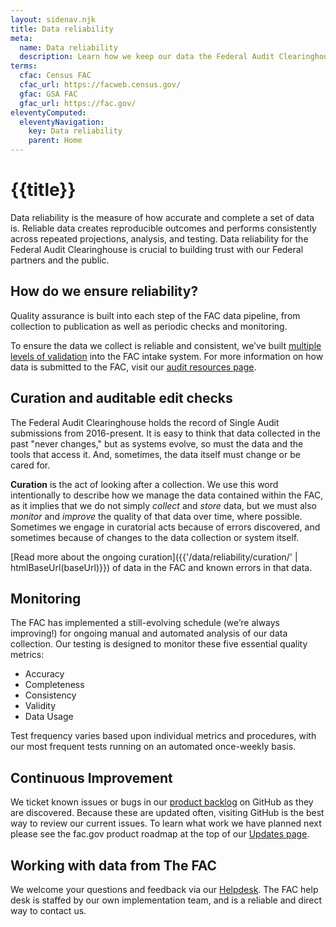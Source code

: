 ```yaml
---
layout: sidenav.njk
title: Data reliability
meta:
  name: Data reliability
  description: Learn how we keep our data the Federal Audit Clearinghouse reliable.
terms:
  cfac: Census FAC
  cfac_url: https://facweb.census.gov/
  gfac: GSA FAC
  gfac_url: https://fac.gov/
eleventyComputed:
  eleventyNavigation:
    key: Data reliability
    parent: Home
---
```



# {{title}}

Data reliability is the measure of how accurate and complete a set of data is. Reliable data creates reproducible outcomes and performs consistently across repeated projections, analysis, and testing. Data reliability for the Federal Audit Clearinghouse is crucial to building trust with our Federal partners and the public.

## How do we ensure reliability?

Quality assurance is built into each step of the FAC data pipeline, from collection to publication as well as periodic checks and monitoring.

To ensure the data we collect is reliable and consistent, we’ve built [multiple levels of validation](/data/reliability/validations/) into the FAC intake system. For more information on how data is submitted to the FAC, visit our [audit resources page](https://www.fac.gov/audit-resources/). 

## Curation and auditable edit checks

The Federal Audit Clearinghouse holds the record of Single Audit submissions from 2016-present. It is easy to think that data collected in the past "never changes," but as systems evolve, so must the data and the tools that access it. And, sometimes, the data itself must change or be cared for. 

**Curation** is the act of looking after a collection. We use this word intentionally to describe how we manage the data contained within the FAC, as it implies that we do not simply *collect* and *store* data, but we must also *monitor* and *improve* the quality of that data over time, where possible. Sometimes we engage in curatorial acts because of errors discovered, and sometimes because of changes to the data collection or system itself.

[Read more about the ongoing curation]({{'/data/reliability/curation/' | htmlBaseUrl(baseUrl)}}) of data in the FAC and known errors in that data. 


## Monitoring

The FAC has implemented a still-evolving schedule (we’re always improving!) for ongoing manual and automated analysis of our data collection. Our testing is designed to monitor these five essential quality metrics:

* Accuracy
* Completeness
* Consistency
* Validity
* Data Usage

Test frequency varies based upon individual metrics and procedures, with our most frequent tests running on an automated once-weekly basis.

## Continuous Improvement

We ticket known issues or bugs in our [product backlog](https://github.com/orgs/GSA-TTS/projects/11/views/6?filterQuery=is%3Aopen+status%3ABacklog) on GitHub as they are discovered. Because these are updated often, visiting GitHub is the best way to review our current issues. To learn what work we have planned next please see the fac.gov product roadmap at the top of our [Updates page](https://www.fac.gov/updates/).

## Working with data from The FAC

We welcome your questions and feedback via our [Helpdesk](https://support.fac.gov/hc/en-us/requests/new). The FAC help desk is staffed by our own implementation team, and is a reliable and direct way to contact us.